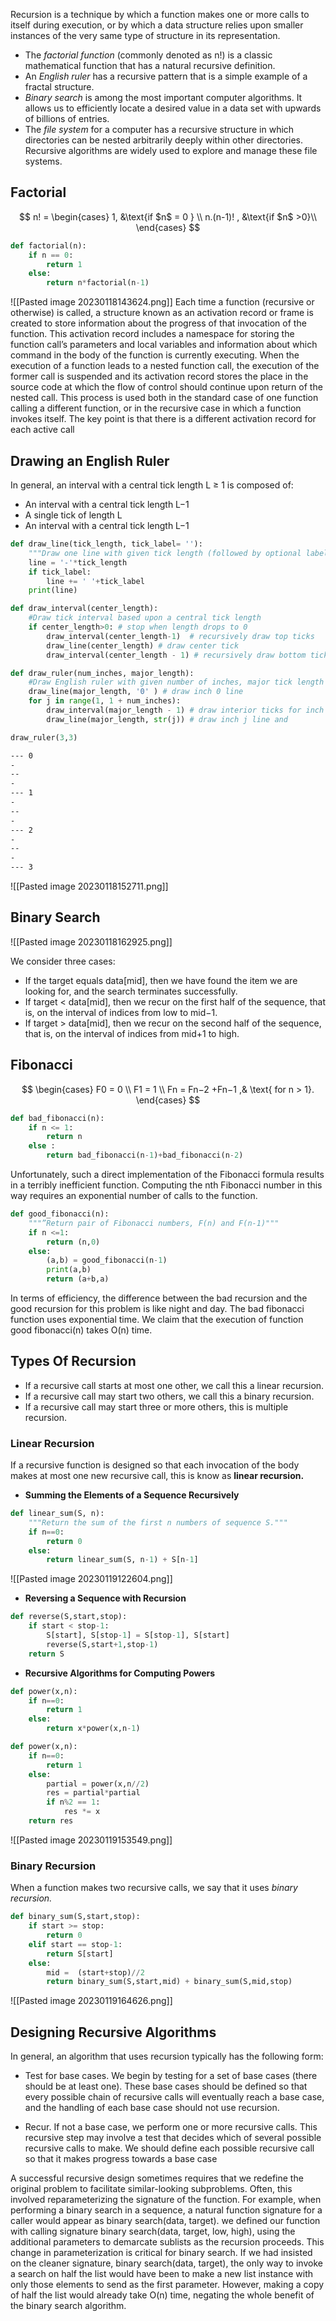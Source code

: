 
Recursion is a technique by which a function makes one or more calls to itself during execution, or by which a data structure relies upon smaller instances of the very same type of structure in its representation.

- The *factorial function* (commonly denoted as n!) is a classic mathematical function that has a natural recursive definition. 
- An *English ruler* has a recursive pattern that is a simple example of a fractal structure. 
- *Binary search* is among the most important computer algorithms. It allows us to efficiently locate a desired value in a data set with upwards of billions of entries. 
- The *file system* for a computer has a recursive structure in which directories can be nested arbitrarily deeply within other directories. Recursive algorithms are widely used to explore and manage these file systems.


## Factorial

$$
n! =
\begin{cases}
1, &\text{if $n$ = 0 } \\
n.(n-1)! , &\text{if $n$ >0}\\
\end{cases}
$$
```python
def factorial(n):
    if n == 0:
        return 1
    else:
        return n*factorial(n-1)
```
![[Pasted image 20230118143624.png]]
Each time a function (recursive or otherwise) is called, a structure known as an activation record or frame is created to store information about the progress of that invocation of the function. This activation record includes a namespace for storing the function call’s parameters and local variables and information about which command in the body of the function is currently executing. When the execution of a function leads to a nested function call, the execution of the former call is suspended and its activation record stores the place in the source code at which the flow of control should continue upon return of the nested call. This process is used both in the standard case of one function calling a different function, or in the recursive case in which a function invokes itself. The key point is that there is a different activation record for each active call

## Drawing an English Ruler

In general, an interval with a central tick length L ≥ 1 is composed of: 
-  An interval with a central tick length L−1 
- A single tick of length L 
- An interval with a central tick length L−1

```python
def draw_line(tick_length, tick_label= ''):
    """Draw one line with given tick length (followed by optional label)."""
    line = '-'*tick_length
    if tick_label:
        line += ' '+tick_label
    print(line)

def draw_interval(center_length):
    #Draw tick interval based upon a central tick length
    if center_length>0: # stop when length drops to 0
        draw_interval(center_length-1)  # recursively draw top ticks
        draw_line(center_length) # draw center tick
        draw_interval(center_length - 1) # recursively draw bottom ticks

def draw_ruler(num_inches, major_length):
    #Draw English ruler with given number of inches, major tick length
    draw_line(major_length, '0' ) # draw inch 0 line
    for j in range(1, 1 + num_inches):
        draw_interval(major_length - 1) # draw interior ticks for inch
        draw_line(major_length, str(j)) # draw inch j line and

draw_ruler(3,3)
```

```bash
--- 0
-
--
-
--- 1
-
--
-
--- 2
-
--
-
--- 3
```

![[Pasted image 20230118152711.png]]

## Binary Search

![[Pasted image 20230118162925.png]]

We consider three cases: 
- If the target equals data[mid], then we have found the item we are looking for, and the search terminates successfully. 
- If target < data[mid], then we recur on the first half of the sequence, that is, on the interval of indices from low to mid−1. 
- If target > data[mid], then we recur on the second half of the sequence, that is, on the interval of indices from mid+1 to high.

## Fibonacci

$$
\begin{cases}
F0 = 0 \\
F1 = 1 \\
Fn = Fn−2 +Fn−1 ,& \text{ for n > 1}.
\end{cases}
$$
```python
def bad_fibonacci(n):
    if n <= 1:
        return n
    else :
        return bad_fibonacci(n-1)+bad_fibonacci(n-2)
```

Unfortunately, such a direct implementation of the Fibonacci formula results in a terribly inefficient function. Computing the nth Fibonacci number in this way requires an exponential number of calls to the function.


```python
def good_fibonacci(n):
    """”Return pair of Fibonacci numbers, F(n) and F(n-1)"""
    if n <=1:
        return (n,0)
    else:
        (a,b) = good_fibonacci(n-1)
        print(a,b)
        return (a+b,a)

```

In terms of efficiency, the difference between the bad recursion and the good recursion for this problem is like night and day. The bad fibonacci function uses exponential time. We claim that the execution of function good fibonacci(n) takes O(n) time.

## Types Of Recursion

- If a recursive call starts at most one other, we call this a linear recursion. 
- If a recursive call may start two others, we call this a binary recursion. 
- If a recursive call may start three or more others, this is multiple recursion.

### Linear Recursion

If a recursive function is designed so that each invocation of the body makes at most one new recursive call, this is know as **linear recursion.**

- **Summing the Elements of a Sequence Recursively**
```python
def linear_sum(S, n):
    """Return the sum of the first n numbers of sequence S."""
    if n==0:
        return 0
    else:
        return linear_sum(S, n-1) + S[n-1]
```
![[Pasted image 20230119122604.png]]

- **Reversing a Sequence with Recursion**

```python
def reverse(S,start,stop):
    if start < stop-1:
        S[start], S[stop-1] = S[stop-1], S[start]
        reverse(S,start+1,stop-1)
    return S

```

- **Recursive Algorithms for Computing Powers**

```python
def power(x,n):
    if n==0:
        return 1
    else:
        return x*power(x,n-1)

```


```python
def power(x,n):
    if n==0:
        return 1
    else:
        partial = power(x,n//2)
        res = partial*partial
        if n%2 == 1:
            res *= x
    return res
```

![[Pasted image 20230119153549.png]]

### Binary Recursion

When a function makes two recursive calls, we say that it uses *binary recursion.*

```python
def binary_sum(S,start,stop):
    if start >= stop:
        return 0
    elif start == stop-1:
        return S[start]
    else:
        mid =  (start+stop)//2
        return binary_sum(S,start,mid) + binary_sum(S,mid,stop)
```

![[Pasted image 20230119164626.png]]

## Designing Recursive Algorithms

In general, an algorithm that uses recursion typically has the following form: 
- Test for base cases. We begin by testing for a set of base cases (there should be at least one). These base cases should be defined so that every possible chain of recursive calls will eventually reach a base case, and the handling of each base case should not use recursion. 

- Recur. If not a base case, we perform one or more recursive calls. This recursive step may involve a test that decides which of several possible recursive calls to make. We should define each possible recursive call so that it makes progress towards a base case

A successful recursive design sometimes requires that we redefine the original problem to facilitate similar-looking subproblems. Often, this involved reparameterizing the signature of the function. For example, when performing a binary search in a sequence, a natural function signature for a caller would appear as binary search(data, target). we defined our function with calling signature binary search(data, target, low, high), using the additional parameters to demarcate sublists as the recursion proceeds. This change in parameterization is critical for binary search. If we had insisted on the cleaner signature, binary search(data, target), the only way to invoke a search on half the list would have been to make a new list instance with only those elements to send as the first parameter. However, making a copy of half the list would already take O(n) time, negating the whole benefit of the binary search algorithm.

